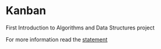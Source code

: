 # Kanban


 First Introduction to Algorithms and Data Structures project 
 
 For more information read the [statement](https://github.com/acravid/iaed-1-submission/blob/main/docs/p1.pdf)
